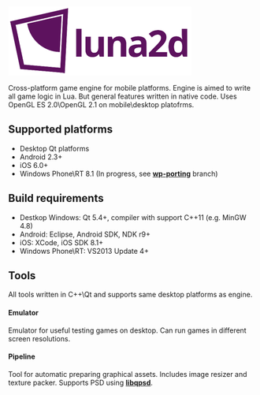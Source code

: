 ![luna2d](resources/luna2d-logo.png)

Cross-platform game engine for mobile platforms. Engine is aimed to write all game logic in Lua. But general features written in native code. Uses OpenGL ES 2.0\OpenGL 2.1 on mobile\desktop platofrms.

## Supported platforms
* Desktop Qt platforms
* Android 2.3+
* iOS 6.0+
* Windows Phone\RT 8.1 (In progress, see **[wp-porting](https://github.com/stepanp/luna2d/tree/wp-porting)** branch)

## Build requirements
* Destkop Windows: Qt 5.4+, compiler with support C++11 (e.g. MinGW 4.8)
* Android: Eclipse, Android SDK, NDK r9+
* iOS: XCode, iOS SDK 8.1+
* Windows Phone\RT: VS2013 Update 4+

## Tools
All tools written in C++\Qt and supports same desktop platforms as engine.

#### Emulator
Emulator for useful testing games on desktop. Can run games in different screen resolutions. 

#### Pipeline
Tool for automatic preparing graphical assets. Includes image resizer and texture packer. 
Supports PSD using **[libqpsd](https://github.com/Code-ReaQtor/libqpsd)**.
